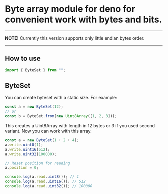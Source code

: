 # Byte array module for deno for convenient work with bytes and bits.

---

**NOTE!**
Currently this version supports only little endian bytes order.

---

## How to use

```ts
import { ByteSet } from "";
```

## ByteSet

You can create byteset with a static size. For example:

```typescript
const a = new ByteSet(12);
// or
const b = ByteSet.from(new Uint8Array([1, 2, 3]));
```

This creates a Uint8Array with length in 12 bytes or 3 if you used second variant. Now you can work with this array.

```typescript
const a = new ByteSet(1 + 2 + 4);
a.write.uint8(1);
a.write.uint16(512);
a.write.uint32(100000);

// Reset position for reading
a.position = 0;

console.log(a.read.uint8()); // 1
console.log(a.read.uint16()); // 512
console.log(a.read.uint32()); // 100000
```
